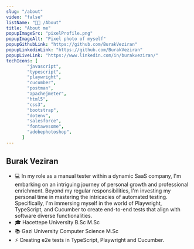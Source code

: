```yaml
---
slug: "/about"
video: "false"
listName: "👨‍💻 /About"
title: "About me"
popupImageSrc: "pixelProfile.png"
popupImageAlt: "Pixel photo of myself"
popupGithubLink: "https://github.com/BurakVeziran"
popupLinkedinLink: "https://github.com/BurakVeziran"
popupLiveLink: "https://www.linkedin.com/in/burakveziran/"
techIcons: [
        "javascript",
        "typescript",
        "playwright",
        "cucumber",
        "postman",
        "apachejmeter",
        "html5",
        "css3",
        "bootstrap",
        "dotenv",
        "salesforce",
        "fontawesome",
        "adobephotoshop",
      ]
---
```


## Burak Veziran

- 💻 In my role as a manual tester within a dynamic SaaS company, I'm embarking on an intriguing journey of personal growth and professional enrichment. Beyond my regular responsibilities, I'm investing my personal time in mastering the intricacies of automated testing. Specifically, I'm immersing myself in the world of Playwright, TypeScript, and Cucumber to create end-to-end tests that align with software diverse functionalities.
- 🎓 Hacettepe University B.Sc M.Sc
- 📚 Gazi University Computer Science M.Sc
- ⚡ Creating e2e tests in TypeScript, Playwright and Cucumber.
